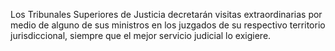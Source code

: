 Los Tribunales Superiores de Justicia decretarán visitas extraordinarias por medio de alguno de sus ministros en los juzgados de su respectivo territorio jurisdiccional, siempre que el mejor servicio judicial lo exigiere.